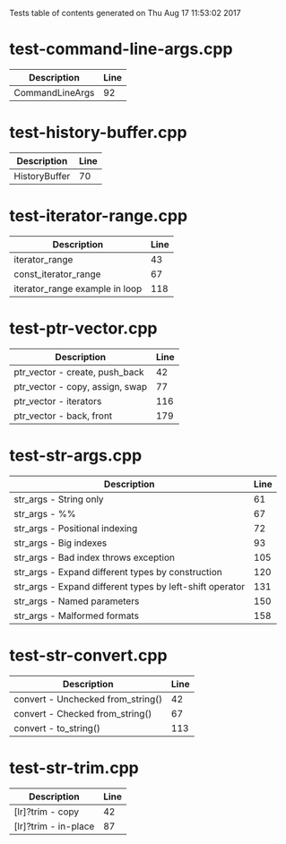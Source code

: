 Tests table of contents generated on Thu Aug 17 11:53:02 2017

# test-command-line-args.cpp
| Description | Line |
|-------------|------|
| CommandLineArgs | 92 |

# test-history-buffer.cpp
| Description | Line |
|-------------|------|
| HistoryBuffer | 70 |

# test-iterator-range.cpp
| Description | Line |
|-------------|------|
| iterator_range | 43 |
| const_iterator_range | 67 |
| iterator_range example in loop | 118 |

# test-ptr-vector.cpp
| Description | Line |
|-------------|------|
| ptr_vector - create, push_back | 42 |
| ptr_vector - copy, assign, swap | 77 |
| ptr_vector - iterators | 116 |
| ptr_vector - back, front | 179 |

# test-str-args.cpp
| Description | Line |
|-------------|------|
| str_args - String only | 61 |
| str_args - %% | 67 |
| str_args - Positional indexing | 72 |
| str_args - Big indexes | 93 |
| str_args - Bad index throws exception | 105 |
| str_args - Expand different types by construction | 120 |
| str_args - Expand different types by left-shift operator | 131 |
| str_args - Named parameters | 150 |
| str_args - Malformed formats | 158 |

# test-str-convert.cpp
| Description | Line |
|-------------|------|
| convert - Unchecked from_string() | 42 |
| convert - Checked from_string() | 67 |
| convert - to_string() | 113 |

# test-str-trim.cpp
| Description | Line |
|-------------|------|
| [lr]?trim - copy | 42 |
| [lr]?trim - in-place | 87 |
